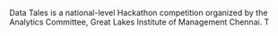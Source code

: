 Data Tales is a national-level Hackathon competition organized by the Analytics Committee, Great Lakes Institute of Management Chennai.
T
